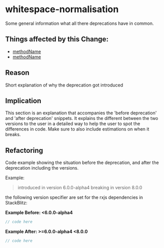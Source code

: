 <!-- ruid-groups

- : 
  - https://github.com/timdeschryver/find-deprecations/tree//whitespace-normalisation/crawled.ts#L12
  - https://github.com/timdeschryver/find-deprecations/tree//whitespace-normalisation/crawled.ts#L18
  - https://github.com/timdeschryver/find-deprecations/tree//whitespace-normalisation/crawled.ts#L24

ruid-groups -->




# whitespace-normalisation

Some general information what all there deprecations have in common.

## Things affected by this Change:
- [methodName](url)
- [methodName](url)

## Reason
Short explanation of why the deprecation got introduced

## Implication
This section is an explanation that accompanies the 'before deprecation' and 'after deprecation' snippets.
It explains the different between the two versions to the user in a detailed way to help the user to spot the differences in code.
Make sure to also include estimations on when it breaks.

## Refactoring
Code example showing the situation before the deprecation, and after the deprecation including the versions.

Example:

> introduced in version 6.0.0-alpha4
> breaking in version 8.0.0

the following version specifier are set for the rxjs dependencies in StackBlitz:

**Example Before: <6.0.0-alpha4**
```ts
// code here
```

**Example After: >=6.0.0-alpha4 <8.0.0**
```ts
// code here
```
